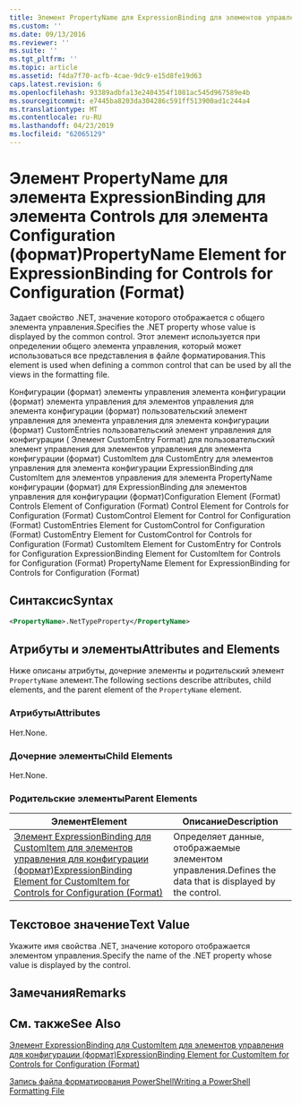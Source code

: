 ```yaml
---
title: Элемент PropertyName для ExpressionBinding для элементов управления для конфигурации (формат) | Документация Майкрософт
ms.custom: ''
ms.date: 09/13/2016
ms.reviewer: ''
ms.suite: ''
ms.tgt_pltfrm: ''
ms.topic: article
ms.assetid: f4da7f70-acfb-4cae-9dc9-e15d8fe19d63
caps.latest.revision: 6
ms.openlocfilehash: 93389adbfa13e2404354f1081ac545d967589e4b
ms.sourcegitcommit: e7445ba8203da304286c591ff513900ad1c244a4
ms.translationtype: MT
ms.contentlocale: ru-RU
ms.lasthandoff: 04/23/2019
ms.locfileid: "62065129"
---
```

# <a name="propertyname-element-for-expressionbinding-for-controls-for-configuration-format"></a><span data-ttu-id="262fe-102">Элемент PropertyName для элемента ExpressionBinding для элемента Controls для элемента Configuration (формат)</span><span class="sxs-lookup"><span data-stu-id="262fe-102">PropertyName Element for ExpressionBinding for Controls for Configuration (Format)</span></span>

<span data-ttu-id="262fe-103">Задает свойство .NET, значение которого отображается с общего элемента управления.</span><span class="sxs-lookup"><span data-stu-id="262fe-103">Specifies the .NET property whose value is displayed by the common control.</span></span> <span data-ttu-id="262fe-104">Этот элемент используется при определении общего элемента управления, который может использоваться все представления в файле форматирования.</span><span class="sxs-lookup"><span data-stu-id="262fe-104">This element is used when defining a common control that can be used by all the views in the formatting file.</span></span>

<span data-ttu-id="262fe-105">Конфигурации (формат) элементы управления элемента конфигурации (формат) элемента управления для элементов управления для элемента конфигурации (формат) пользовательский элемент управления для элемента управления для элемента конфигурации (формат) CustomEntries пользовательский элемент управления для конфигурации ( Элемент CustomEntry Format) для пользовательский элемент управления для элементов управления для элемента конфигурации (формат) CustomItem для CustomEntry для элементов управления для элемента конфигурации ExpressionBinding для CustomItem для элементов управления для элемента PropertyName конфигурации (формат) для ExpressionBinding для элементов управления для конфигурации (формат)</span><span class="sxs-lookup"><span data-stu-id="262fe-105">Configuration Element (Format) Controls Element of Configuration (Format) Control Element for Controls for Configuration (Format) CustomControl Element for Control for Configuration (Format) CustomEntries Element for CustomControl for Configuration (Format) CustomEntry Element for CustomControl for Controls for Configuration (Format) CustomItem Element for CustomEntry for Controls for Configuration ExpressionBinding Element for CustomItem for Controls for Configuration (Format) PropertyName Element for ExpressionBinding for Controls for Configuration (Format)</span></span>

## <a name="syntax"></a><span data-ttu-id="262fe-106">Синтаксис</span><span class="sxs-lookup"><span data-stu-id="262fe-106">Syntax</span></span>

```xml
<PropertyName>.NetTypeProperty</PropertyName>
```

## <a name="attributes-and-elements"></a><span data-ttu-id="262fe-107">Атрибуты и элементы</span><span class="sxs-lookup"><span data-stu-id="262fe-107">Attributes and Elements</span></span>

<span data-ttu-id="262fe-108">Ниже описаны атрибуты, дочерние элементы и родительский элемент `PropertyName` элемент.</span><span class="sxs-lookup"><span data-stu-id="262fe-108">The following sections describe attributes, child elements, and the parent element of the `PropertyName` element.</span></span>

### <a name="attributes"></a><span data-ttu-id="262fe-109">Атрибуты</span><span class="sxs-lookup"><span data-stu-id="262fe-109">Attributes</span></span>

<span data-ttu-id="262fe-110">Нет.</span><span class="sxs-lookup"><span data-stu-id="262fe-110">None.</span></span>

### <a name="child-elements"></a><span data-ttu-id="262fe-111">Дочерние элементы</span><span class="sxs-lookup"><span data-stu-id="262fe-111">Child Elements</span></span>

<span data-ttu-id="262fe-112">Нет.</span><span class="sxs-lookup"><span data-stu-id="262fe-112">None.</span></span>

### <a name="parent-elements"></a><span data-ttu-id="262fe-113">Родительские элементы</span><span class="sxs-lookup"><span data-stu-id="262fe-113">Parent Elements</span></span>

|<span data-ttu-id="262fe-114">Элемент</span><span class="sxs-lookup"><span data-stu-id="262fe-114">Element</span></span>|<span data-ttu-id="262fe-115">Описание</span><span class="sxs-lookup"><span data-stu-id="262fe-115">Description</span></span>|
|-------------|-----------------|
|[<span data-ttu-id="262fe-116">Элемент ExpressionBinding для CustomItem для элементов управления для конфигурации (формат)</span><span class="sxs-lookup"><span data-stu-id="262fe-116">ExpressionBinding Element for CustomItem for Controls for Configuration (Format)</span></span>](./expressionbinding-element-for-customitem-for-controls-for-configuration-format.md)|<span data-ttu-id="262fe-117">Определяет данные, отображаемые элементом управления.</span><span class="sxs-lookup"><span data-stu-id="262fe-117">Defines the data that is displayed by the control.</span></span>|

## <a name="text-value"></a><span data-ttu-id="262fe-118">Текстовое значение</span><span class="sxs-lookup"><span data-stu-id="262fe-118">Text Value</span></span>

<span data-ttu-id="262fe-119">Укажите имя свойства .NET, значение которого отображается элементом управления.</span><span class="sxs-lookup"><span data-stu-id="262fe-119">Specify the name of the .NET property whose value is displayed by the control.</span></span>

## <a name="remarks"></a><span data-ttu-id="262fe-120">Замечания</span><span class="sxs-lookup"><span data-stu-id="262fe-120">Remarks</span></span>

## <a name="see-also"></a><span data-ttu-id="262fe-121">См. также</span><span class="sxs-lookup"><span data-stu-id="262fe-121">See Also</span></span>

[<span data-ttu-id="262fe-122">Элемент ExpressionBinding для CustomItem для элементов управления для конфигурации (формат)</span><span class="sxs-lookup"><span data-stu-id="262fe-122">ExpressionBinding Element for CustomItem for Controls for Configuration (Format)</span></span>](./expressionbinding-element-for-customitem-for-controls-for-configuration-format.md)

[<span data-ttu-id="262fe-123">Запись файла форматирования PowerShell</span><span class="sxs-lookup"><span data-stu-id="262fe-123">Writing a PowerShell Formatting File</span></span>](./writing-a-powershell-formatting-file.md)
